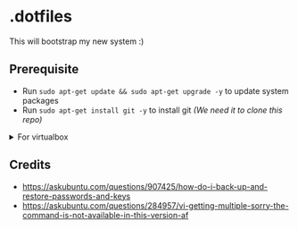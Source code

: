 <!-- markdownlint-disable MD033 -->

# .dotfiles

This will bootstrap my new system :)

## Prerequisite

- Run `sudo apt-get update && sudo apt-get upgrade -y` to update system packages
- Run `sudo apt-get install git -y` to install git _(We need it to clone this repo)_

<details>
  <summary>For virtualbox</summary>
  
  If you are trying this in virtualbox and want to share host system's dir then configure your virtualbox to share dir you wanted.
  Now start your ubuntu virtual machine and after following above two steps, run `sudo apt-get install virtualbox-guest-utils -y`. This package will allow accessing the shared directory in your virtual machine.
</details>

## Credits

- https://askubuntu.com/questions/907425/how-do-i-back-up-and-restore-passwords-and-keys
- https://askubuntu.com/questions/284957/vi-getting-multiple-sorry-the-command-is-not-available-in-this-version-af